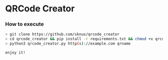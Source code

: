 # QRCode Creator

### How to execute
```bash
> git clone https://github.com/sknux/qrcode_creator
> cd qrcode_creator && pip install -r requirements.txt && chmod +x qrcode_creator.py
> python3 qrcode_creator.py http(s)://example.com qrname

enjoy it!
```
